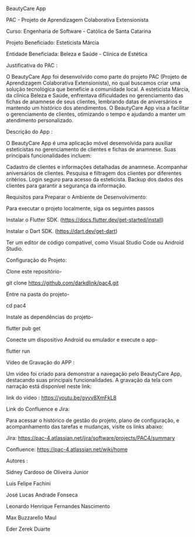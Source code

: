 BeautyCare App

PAC - Projeto de Aprendizagem Colaborativa Extensionista

Curso: Engenharia de Software - Católica de Santa Catarina

Projeto Beneficiado: Esteticista Márcia

Entidade Beneficiada: Beleza e Saúde - Clínica de Estética

 Justificativa do PAC :

O BeautyCare App foi desenvolvido como parte do projeto PAC (Projeto de Aprendizagem Colaborativa Extensionista), no qual buscamos criar uma solução tecnológica que beneficie a comunidade local. 
A esteticista Márcia, da clínica Beleza e Saúde, enfrentava dificuldades no gerenciamento das fichas de anamnese de seus clientes, lembrando datas de aniversários e mantendo um histórico dos atendimentos.
O BeautyCare App visa a facilitar o gerenciamento de clientes, otimizando o tempo e ajudando a manter um atendimento personalizado.


Descrição do App :

O BeautyCare App é uma aplicação móvel desenvolvida para auxiliar esteticistas no gerenciamento de clientes e fichas de anamnese.
Suas principais funcionalidades incluem:

Cadastro de clientes e informações detalhadas de anamnese.
Acompanhar aniversários de clientes.
Pesquisa e filtragem dos clientes por diferentes critérios.
Login seguro para acesso da esteticista.
Backup dos dados dos clientes para garantir a segurança da informação.


Requisitos para Preparar o Ambiente de Desenvolvimento: 

Para executar o projeto localmente, siga os seguintes passos

Instalar o Flutter SDK. (https://docs.flutter.dev/get-started/install)

Instalar o Dart SDK. (https://dart.dev/get-dart)

Ter um editor de código compatível, como Visual Studio Code ou Android Studio.


Configuração do Projeto:

Clone este repositório-

git clone https://github.com/darkdlink/pac4.git

Entre na pasta do projeto-

cd pac4

Instale as dependências do projeto-

flutter pub get

Conecte um dispositivo Android ou emulador e execute o app-

flutter run



Vídeo de Gravação do APP :

Um vídeo foi criado para demonstrar a navegação pelo BeautyCare App, destacando suas principais funcionalidades. A gravação da tela com narração está disponível neste link:


 link do vídeo : https://youtu.be/gvyv8XmFkL8


Link do Confluence e Jira:

Para acessar o histórico de gestão do projeto, plano de configuração, e acompanhamento das tarefas e mudanças, visite os links abaixo:

Jira: https://pac-4.atlassian.net/jira/software/projects/PAC4/summary

Confluence: https://pac-4.atlassian.net/wiki/home


Autores :

Sidney Cardoso de Oliveira Junior

Luis Felipe Fachini

José Lucas Andrade Fonseca

Leonardo Henrique Fernandes Nascimento

Max Buzzarello Maul

Eder Zerek Duarte




